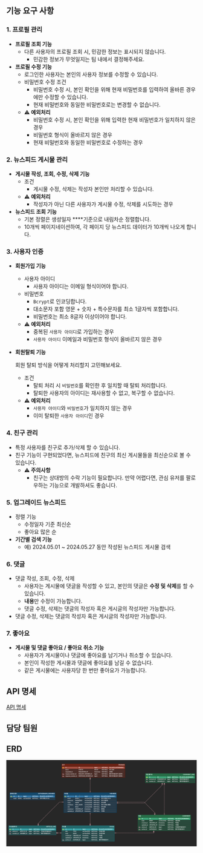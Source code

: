 ## 기능 요구 사항

### **1. 프로필 관리**

- **프로필 조회 기능**
    - 다른 사용자의 프로필 조회 시, 민감한 정보는 표시되지 않습니다.
        - 민감한 정보가 무엇일지는 팀 내에서 결정해주세요.
- **프로필 수정 기능**
    - 로그인한 사용자는 본인의 사용자 정보를 수정할 수 있습니다.
    - 비밀번호 수정 조건
        - 비밀번호 수정 시, 본인 확인을 위해 현재 비밀번호를 입력하여 올바른 경우에만 수정할 수 있습니다.
        - 현재 비밀번호와 동일한 비밀번호로는 변경할 수 없습니다.
    - **⚠️ 예외처리**
        - 비밀번호 수정 시, 본인 확인을 위해 입력한 현재 비밀번호가 일치하지 않은 경우
        - 비밀번호 형식이 올바르지 않은 경우
        - 현재 비밀번호와 동일한 비밀번호로 수정하는 경우

### **2. 뉴스피드 게시물 관리**

- **게시물 작성, 조회, 수정, 삭제 기능**
    - 조건
        - 게시물 수정, 삭제는 작성자 본인만 처리할 수 있습니다.
    - **⚠️ 예외처리**
        - 작성자가 아닌 다른 사용자가 게시물 수정, 삭제를 시도하는 경우
- **뉴스피드 조회 기능**
    - 기본 정렬은 생성일자 ****기준으로 내림차순 정렬합니다.
    - 10개씩 페이지네이션하여, 각 페이지 당 뉴스피드 데이터가 10개씩 나오게 합니다.

### **3. 사용자 인증**

- **회원가입 기능**
    - 사용자 아이디
        - 사용자 아이디는 이메일 형식이어야 합니다.
    - 비밀번호
        - `Bcrypt`로 인코딩합니다.
        - 대소문자 포함 영문 + 숫자 + 특수문자를 최소 1글자씩 포함합니다.
        - 비밀번호는 최소 8글자 이상이어야 합니다.
    - **⚠️ 예외처리**
        - 중복된 `사용자 아이디`로 가입하는 경우
        - `사용자 아이디` 이메일과 비밀번호 형식이 올바르지 않은 경우
- **회원탈퇴 기능**

  회원 탈퇴 방식을 어떻게 처리할지 고민해보세요.

    - 조건
        - 탈퇴 처리 시 `비밀번호`를 확인한 후 일치할 때 탈퇴 처리합니다.
        - 탈퇴한 사용자의 아이디는 재사용할 수 없고, 복구할 수 없습니다.
    - **⚠️ 예외처리**
        - `사용자 아이디`와 `비밀번호`가 일치하지 않는 경우
        - 이미 탈퇴한 `사용자 아이디`인 경우

### **4. 친구 관리**

- 특정 사용자를 친구로 추가/삭제 할 수 있습니다.
- 친구 기능이 구현되었다면, 뉴스피드에 친구의 최신 게시물들을 최신순으로 볼 수 있습니다.
    - **⚠️ 주의사항**
        - 친구는 상대방의 수락 기능이 필요합니다. 만약 어렵다면, 관심 유저를 팔로우하는 기능으로 개발하셔도 좋습니다.

### **5. 업그레이드 뉴스피드**

- 정렬 기능
    - 수정일자 기준 최신순
    - 좋아요 많은 순
- **기간별 검색 기능**
    - 예) 2024.05.01 ~ 2024.05.27 동안 작성된 뉴스피드 게시물 검색

### **6. 댓글**

- 댓글 작성, 조회, 수정, 삭제
    - 사용자는 게시물에 댓글을 작성할 수 있고, 본인의 댓글은 **수정 및 삭제**를 할 수 있습니다.
    - **내용**만 수정이 가능합니다.
    - 댓글 수정, 삭제는 댓글의 작성자 혹은 게시글의 작성자만 가능합니다.
- 댓글 수정, 삭제는 댓글의 작성자 혹은 게시글의 작성자만 가능합니다.

### **7. 좋아요**

- **게시물 및 댓글 좋아요 / 좋아요 취소 기능**
    - 사용자가 게시물이나 댓글에 좋아요를 남기거나 취소할 수 있습니다.
    - 본인이 작성한 게시물과 댓글에 좋아요를 남길 수 없습니다.
    - 같은 게시물에는 사용자당 한 번만 좋아요가 가능합니다.

## API 명세

[API 명세](https://www.notion.so/teamsparta/1232dc3ef51481069001fb1f84568f7b?v=1232dc3ef51481bba9ad000cf0d0b2f4&pvs=4)

## 담당 팀원

## ERD

![img_1.png](img_1.png)